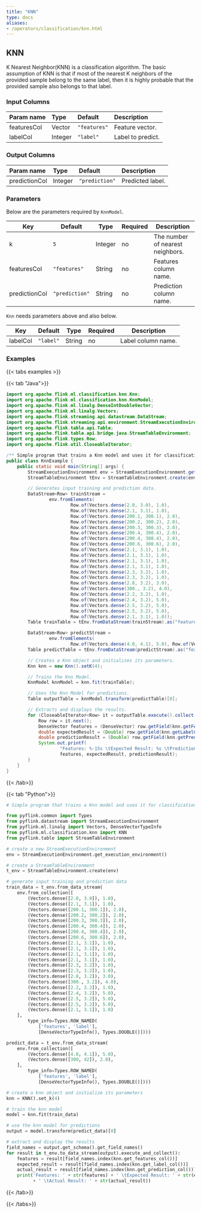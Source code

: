 ```yaml
---
title: "KNN"
type: docs
aliases:
- /operators/classification/knn.html
---
```

<!--
Licensed to the Apache Software Foundation (ASF) under one
or more contributor license agreements.  See the NOTICE file
distributed with this work for additional information
regarding copyright ownership.  The ASF licenses this file
to you under the Apache License, Version 2.0 (the
"License"); you may not use this file except in compliance
with the License.  You may obtain a copy of the License at

  http://www.apache.org/licenses/LICENSE-2.0

Unless required by applicable law or agreed to in writing,
software distributed under the License is distributed on an
"AS IS" BASIS, WITHOUT WARRANTIES OR CONDITIONS OF ANY
KIND, either express or implied.  See the License for the
specific language governing permissions and limitations
under the License.
-->

## KNN

K Nearest Neighbor(KNN) is a classification algorithm. The basic assumption of
KNN is that if most of the nearest K neighbors of the provided sample belong to
the same label, then it is highly probable that the provided sample also belongs
to that label.

### Input Columns

| Param name  | Type    | Default      | Description       |
| :---------- | :------ | :----------- |:------------------|
| featuresCol | Vector  | `"features"` | Feature vector.   |
| labelCol    | Integer | `"label"`    | Label to predict. |

### Output Columns

| Param name    | Type    | Default        | Description      |
| :------------ | :------ | :------------- |:-----------------|
| predictionCol | Integer | `"prediction"` | Predicted label. |

### Parameters

Below are the parameters required by `KnnModel`.

| Key           | Default        | Type    | Required | Description                      |
|---------------| -------------- | ------- | -------- | -------------------------------- |
| k             | `5`            | Integer | no       | The number of nearest neighbors. |
| featuresCol   | `"features"`   | String  | no       | Features column name.            |
| predictionCol | `"prediction"` | String  | no       | Prediction column name.          |

`Knn` needs parameters above and also below.

| Key      | Default   | Type   | Required | Description        |
| -------- | --------- | ------ | -------- | ------------------ |
| labelCol | `"label"` | String | no       | Label column name. |

### Examples

{{< tabs examples >}}

{{< tab "Java">}}
```java
import org.apache.flink.ml.classification.knn.Knn;
import org.apache.flink.ml.classification.knn.KnnModel;
import org.apache.flink.ml.linalg.DenseIntDoubleVector;
import org.apache.flink.ml.linalg.Vectors;
import org.apache.flink.streaming.api.datastream.DataStream;
import org.apache.flink.streaming.api.environment.StreamExecutionEnvironment;
import org.apache.flink.table.api.Table;
import org.apache.flink.table.api.bridge.java.StreamTableEnvironment;
import org.apache.flink.types.Row;
import org.apache.flink.util.CloseableIterator;

/** Simple program that trains a Knn model and uses it for classification. */
public class KnnExample {
    public static void main(String[] args) {
        StreamExecutionEnvironment env = StreamExecutionEnvironment.getExecutionEnvironment();
        StreamTableEnvironment tEnv = StreamTableEnvironment.create(env);

        // Generates input training and prediction data.
        DataStream<Row> trainStream =
                env.fromElements(
                        Row.of(Vectors.dense(2.0, 3.0), 1.0),
                        Row.of(Vectors.dense(2.1, 3.1), 1.0),
                        Row.of(Vectors.dense(200.1, 300.1), 2.0),
                        Row.of(Vectors.dense(200.2, 300.2), 2.0),
                        Row.of(Vectors.dense(200.3, 300.3), 2.0),
                        Row.of(Vectors.dense(200.4, 300.4), 2.0),
                        Row.of(Vectors.dense(200.4, 300.4), 2.0),
                        Row.of(Vectors.dense(200.6, 300.6), 2.0),
                        Row.of(Vectors.dense(2.1, 3.1), 1.0),
                        Row.of(Vectors.dense(2.1, 3.1), 1.0),
                        Row.of(Vectors.dense(2.1, 3.1), 1.0),
                        Row.of(Vectors.dense(2.1, 3.1), 1.0),
                        Row.of(Vectors.dense(2.3, 3.2), 1.0),
                        Row.of(Vectors.dense(2.3, 3.2), 1.0),
                        Row.of(Vectors.dense(2.8, 3.2), 3.0),
                        Row.of(Vectors.dense(300., 3.2), 4.0),
                        Row.of(Vectors.dense(2.2, 3.2), 1.0),
                        Row.of(Vectors.dense(2.4, 3.2), 5.0),
                        Row.of(Vectors.dense(2.5, 3.2), 5.0),
                        Row.of(Vectors.dense(2.5, 3.2), 5.0),
                        Row.of(Vectors.dense(2.1, 3.1), 1.0));
        Table trainTable = tEnv.fromDataStream(trainStream).as("features", "label");

        DataStream<Row> predictStream =
                env.fromElements(
                        Row.of(Vectors.dense(4.0, 4.1), 5.0), Row.of(Vectors.dense(300, 42), 2.0));
        Table predictTable = tEnv.fromDataStream(predictStream).as("features", "label");

        // Creates a Knn object and initializes its parameters.
        Knn knn = new Knn().setK(4);

        // Trains the Knn Model.
        KnnModel knnModel = knn.fit(trainTable);

        // Uses the Knn Model for predictions.
        Table outputTable = knnModel.transform(predictTable)[0];

        // Extracts and displays the results.
        for (CloseableIterator<Row> it = outputTable.execute().collect(); it.hasNext(); ) {
            Row row = it.next();
            DenseVector features = (DenseVector) row.getField(knn.getFeaturesCol());
            double expectedResult = (Double) row.getField(knn.getLabelCol());
            double predictionResult = (Double) row.getField(knn.getPredictionCol());
            System.out.printf(
                    "Features: %-15s \tExpected Result: %s \tPrediction Result: %s\n",
                    features, expectedResult, predictionResult);
        }
    }
}

```
{{< /tab>}}

{{< tab "Python">}}
```python
# Simple program that trains a Knn model and uses it for classification.

from pyflink.common import Types
from pyflink.datastream import StreamExecutionEnvironment
from pyflink.ml.linalg import Vectors, DenseVectorTypeInfo
from pyflink.ml.classification.knn import KNN
from pyflink.table import StreamTableEnvironment

# create a new StreamExecutionEnvironment
env = StreamExecutionEnvironment.get_execution_environment()

# create a StreamTableEnvironment
t_env = StreamTableEnvironment.create(env)

# generate input training and prediction data
train_data = t_env.from_data_stream(
    env.from_collection([
        (Vectors.dense([2.0, 3.0]), 1.0),
        (Vectors.dense([2.1, 3.1]), 1.0),
        (Vectors.dense([200.1, 300.1]), 2.0),
        (Vectors.dense([200.2, 300.2]), 2.0),
        (Vectors.dense([200.3, 300.3]), 2.0),
        (Vectors.dense([200.4, 300.4]), 2.0),
        (Vectors.dense([200.4, 300.4]), 2.0),
        (Vectors.dense([200.6, 300.6]), 2.0),
        (Vectors.dense([2.1, 3.1]), 1.0),
        (Vectors.dense([2.1, 3.1]), 1.0),
        (Vectors.dense([2.1, 3.1]), 1.0),
        (Vectors.dense([2.1, 3.1]), 1.0),
        (Vectors.dense([2.3, 3.2]), 1.0),
        (Vectors.dense([2.3, 3.2]), 1.0),
        (Vectors.dense([2.8, 3.2]), 3.0),
        (Vectors.dense([300., 3.2]), 4.0),
        (Vectors.dense([2.2, 3.2]), 1.0),
        (Vectors.dense([2.4, 3.2]), 5.0),
        (Vectors.dense([2.5, 3.2]), 5.0),
        (Vectors.dense([2.5, 3.2]), 5.0),
        (Vectors.dense([2.1, 3.1]), 1.0)
    ],
        type_info=Types.ROW_NAMED(
            ['features', 'label'],
            [DenseVectorTypeInfo(), Types.DOUBLE()])))

predict_data = t_env.from_data_stream(
    env.from_collection([
        (Vectors.dense([4.0, 4.1]), 5.0),
        (Vectors.dense([300, 42]), 2.0),
    ],
        type_info=Types.ROW_NAMED(
            ['features', 'label'],
            [DenseVectorTypeInfo(), Types.DOUBLE()])))

# create a knn object and initialize its parameters
knn = KNN().set_k(4)

# train the knn model
model = knn.fit(train_data)

# use the knn model for predictions
output = model.transform(predict_data)[0]

# extract and display the results
field_names = output.get_schema().get_field_names()
for result in t_env.to_data_stream(output).execute_and_collect():
    features = result[field_names.index(knn.get_features_col())]
    expected_result = result[field_names.index(knn.get_label_col())]
    actual_result = result[field_names.index(knn.get_prediction_col())]
    print('Features: ' + str(features) + ' \tExpected Result: ' + str(expected_result)
          + ' \tActual Result: ' + str(actual_result))
```
{{< /tab>}}

{{< /tabs>}}

